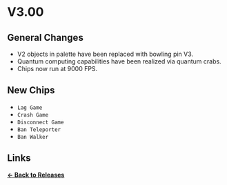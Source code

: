 # V3.00

## General Changes

* V2 objects in palette have been replaced with bowling pin V3.
* Quantum computing capabilities have been realized via quantum crabs.
* Chips now run at 9000 FPS.

## New Chips

* `Lag Game`
* `Crash Game`
* `Disconnect Game`
* `Ban Teleporter`
* `Ban Walker`

## Links

**[<- Back to Releases](releases/)**

